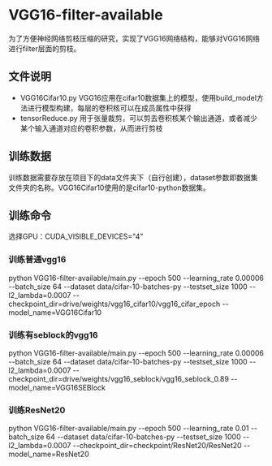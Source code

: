# VGG16-filter-available
为了方便神经网络剪枝压缩的研究，实现了VGG16网络结构，能够对VGG16网络进行filter层面的剪枝。

## 文件说明
- VGG16Cifar10.py VGG16应用在cifar10数据集上的模型，使用build_model方法进行模型构建，每层的卷积核可以在成员属性中获得
- tensorReduce.py 用于张量裁剪，可以剪去卷积核某个输出通道，或者减少某个输入通道对应的卷积参数，从而进行剪枝

## 训练数据
训练数据需要存放在项目下的data文件夹下（自行创建），dataset参数即数据集文件夹的名称。VGG16Cifar10使用的是cifar10-python数据集。

## 训练命令
选择GPU：CUDA_VISIBLE_DEVICES="4"
### 训练普通vgg16
python VGG16-filter-available/main.py --epoch 500 --learning_rate 0.00006 --batch_size 64 --dataset data/cifar-10-batches-py --testset_size 1000 --l2_lambda=0.0007 --checkpoint_dir=drive/weights/vgg16_cifar10/vgg16_cifar_epoch --model_name=VGG16Cifar10

### 训练有seblock的vgg16
python VGG16-filter-available/main.py --epoch 500 --learning_rate 0.00006 --batch_size 64 --dataset data/cifar-10-batches-py --testset_size 1000 --l2_lambda=0.0007 --checkpoint_dir=drive/weights/vgg16_seblock/vgg16_seblock_0.89 --model_name=VGG16SEBlock

### 训练ResNet20
python VGG16-filter-available/main.py --epoch 500 --learning_rate 0.01 --batch_size 64 --dataset data/cifar-10-batches-py --testset_size 1000 --l2_lambda=0.0007 --checkpoint_dir=checkpoint/ResNet20/ResNet20 --model_name=ResNet20
